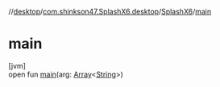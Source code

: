 //[desktop](../../../index.md)/[com.shinkson47.SplashX6.desktop](../index.md)/[SplashX6](index.md)/[main](main.md)

# main

[jvm]\
open fun [main](main.md)(arg: [Array](https://kotlinlang.org/api/latest/jvm/stdlib/kotlin/-array/index.html)&lt;[String](https://docs.oracle.com/javase/8/docs/api/java/lang/String.html)&gt;)
